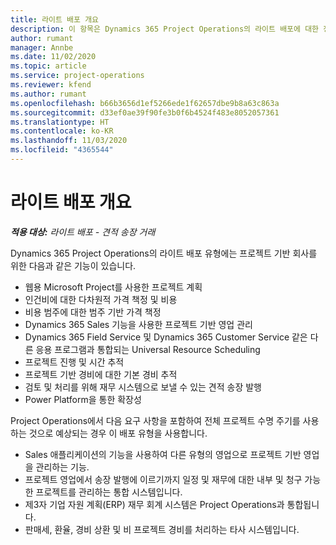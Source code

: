```yaml
---
title: 라이트 배포 개요
description: 이 항목은 Dynamics 365 Project Operations의 라이트 배포에 대한 정보를 제공합니다.
author: rumant
manager: Annbe
ms.date: 11/02/2020
ms.topic: article
ms.service: project-operations
ms.reviewer: kfend
ms.author: rumant
ms.openlocfilehash: b66b3656d1ef5266ede1f62657dbe9b8a63c863a
ms.sourcegitcommit: d33ef0ae39f90fe3b0f6b4524f483e8052057361
ms.translationtype: HT
ms.contentlocale: ko-KR
ms.lasthandoff: 11/03/2020
ms.locfileid: "4365544"
---
```

# <a name="lite-deployment-overview"></a>라이트 배포 개요

_**적용 대상:** 라이트 배포 - 견적 송장 거래_

Dynamics 365 Project Operations의 라이트 배포 유형에는 프로젝트 기반 회사를 위한 다음과 같은 기능이 있습니다.

- 웹용 Microsoft Project를 사용한 프로젝트 계획
- 인건비에 대한 다차원적 가격 책정 및 비용
- 비용 범주에 대한 범주 기반 가격 책정
- Dynamics 365 Sales 기능을 사용한 프로젝트 기반 영업 관리
- Dynamics 365 Field Service 및 Dynamics 365 Customer Service 같은 다른 응용 프로그램과 통합되는 Universal Resource Scheduling
- 프로젝트 진행 및 시간 추적
- 프로젝트 기반 경비에 대한 기본 경비 추적
- 검토 및 처리를 위해 재무 시스템으로 보낼 수 있는 견적 송장 발행
- Power Platform을 통한 확장성

Project Operations에서 다음 요구 사항을 포함하여 전체 프로젝트 수명 주기를 사용하는 것으로 예상되는 경우 이 배포 유형을 사용합니다.

- Sales 애플리케이션의 기능을 사용하여 다른 유형의 영업으로 프로젝트 기반 영업을 관리하는 기능.
- 프로젝트 영업에서 송장 발행에 이르기까지 일정 및 재무에 대한 내부 및 청구 가능한 프로젝트를 관리하는 통합 시스템입니다.
- 제3자 기업 자원 계획(ERP) 재무 회계 시스템은 Project Operations과 통합됩니다.
- 판매세, 환율, 경비 상환 및 비 프로젝트 경비를 처리하는 타사 시스템입니다.
